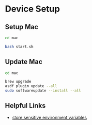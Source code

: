 # Device Setup

## Setup Mac

```zsh
cd mac

bash start.sh
```

## Update Mac

```zsh
cd mac

brew upgrade
asdf plugin update --all
sudo softwareupdate --install --all
```

## Helpful Links

- [store sensitive environment variables](https://medium.com/@johnjjung/how-to-store-sensitive-environment-variables-on-macos-76bd5ba464f6)